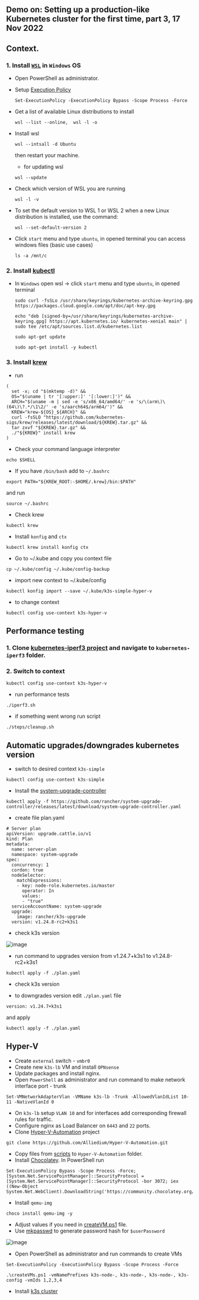 ## Demo on: Setting up a production-like Kubernetes cluster for the first time, part 3, 17 Nov 2022

## Context.
### 1. Install [`WSL`](https://learn.microsoft.com/en-us/windows/wsl/install) in `Windows` OS

- Open PowerShell as administrator.
- Setup [Execution Policy](https://learn.microsoft.com/en-us/windows/wsl/install)
  ```
  Set-ExecutionPolicy -ExecutionPolicy Bypass -Scope Process -Force
  ```

- Get a list of available Linux distributions to install 

  ```
  wsl --list --online,  wsl -l -o
  ```

- Install wsl

  ```
  wsl --intsall -d Ubuntu
  ```

  then restart your machine.

  - for updating wsl

  ```
  wsl --update
  ```

- Check which version of WSL you are running
  
  ```
  wsl -l -v
  ```

- To set the default version to WSL 1 or WSL 2 when a new Linux distribution is installed, use the command: 
  
  ```
  wsl --set-default-version 2
  ```

- Click `start` menu and type `ubuntu`, in opened terminal you can access windows files (basic use cases)
  
  ```
  ls -a /mnt/c
  ```

### 2. Install [kubectl](https://kubernetes.io/docs/tasks/tools/install-kubectl-linux/#install-using-native-package-management)  

- In `Windows` open wsl -> click `start` menu and type `ubuntu`, in opened terminal

  ```
  sudo curl -fsSLo /usr/share/keyrings/kubernetes-archive-keyring.gpg https://packages.cloud.google.com/apt/doc/apt-key.gpg

  echo "deb [signed-by=/usr/share/keyrings/kubernetes-archive-keyring.gpg] https://apt.kubernetes.io/ kubernetes-xenial main" | sudo tee /etc/apt/sources.list.d/kubernetes.list

  sudo apt-get update

  sudo apt-get install -y kubectl

  ```

### 3. Install [krew](https://krew.sigs.k8s.io/docs/user-guide/setup/install/)

  - run
  
  ```
  (
	set -x; cd "$(mktemp -d)" &&
	OS="$(uname | tr '[:upper:]' '[:lower:]')" &&
	ARCH="$(uname -m | sed -e 's/x86_64/amd64/' -e 's/\(arm\)\(64\)\?.*/\1\2/' -e 's/aarch64$/arm64/')" &&
	KREW="krew-${OS}_${ARCH}" &&
	curl -fsSLO "https://github.com/kubernetes-sigs/krew/releases/latest/download/${KREW}.tar.gz" &&
	tar zxvf "${KREW}.tar.gz" &&
	./"${KREW}" install krew
  )
  ```
  
  - Check your command language interpreter
  
  ```
  echo $SHELL
  ```

  - If you have `/bin/bash` add to `~/.bashrc`
  
  ```
  export PATH="${KREW_ROOT:-$HOME/.krew}/bin:$PATH"
  ```

  and run

  ```
  source ~/.bashrc
  ```

  - Check krew 
  
  ```
  kubectl krew
  ```

  - Install `konfig` and `ctx`
  
  ```
  kubectl krew install konfig ctx
  ```

  - Go to ~/.kube and copy you context file
  
  ```
  cp ~/.kube/config ~/.kube/config-backup
  ```

  - import new context to ~/.kube/config	
  
  ```
  kubectl konfig import --save ~/.kube/k3s-simple-hyper-v
  ```

  - to change context	
  
  ```
  kubectl config use-context k3s-hyper-v
  ```

## Performance testing	
  ### 1. Clone [kubernetes-iperf3 project](https://github.com/Pharb/kubernetes-iperf3) and navigate to `kubernetes-iperf3` folder.
  ### 2. Switch to context

   ```
  kubectl config use-context k3s-hyper-v
  ```

  - run performance tests

  ```
  ./iperf3.sh
  ```

  - if something went wrong run script
  
  ```
  ./steps/cleanup.sh
  ```
	
## Automatic upgrades/downgrades kubernetes version

  - switch to desired context `k3s-simple`
  
  ```
  kubectl config use-context k3s-simple
  ```

  - Install the [system-upgrade-controller](https://docs.k3s.io/upgrades/automated)
  
  ```
  kubectl apply -f https://github.com/rancher/system-upgrade-controller/releases/latest/download/system-upgrade-controller.yaml
  ```
  
  - create file plan.yaml
  
  ```
  # Server plan
  apiVersion: upgrade.cattle.io/v1
  kind: Plan
  metadata:
    name: server-plan
    namespace: system-upgrade
  spec:
    concurrency: 1
    cordon: true
    nodeSelector:
      matchExpressions:
      - key: node-role.kubernetes.io/master
        operator: In
        values:
        - "true"
    serviceAccountName: system-upgrade
    upgrade:
      image: rancher/k3s-upgrade
    version: v1.24.8-rc2+k3s1
  ```

  - check k3s version
  
  ![image](./image/k3s-version.jpg)

  - run command to upgrades version from v1.24.7+k3s1 to v1.24.8-rc2+k3s1
  
  ```
  kubectl apply -f ./plan.yaml
  ```
  
  - check k3s version

  - to 	downgrades version edit `./plan.yaml` file
  
  ```
  version: v1.24.7+k3s1
  ```

  and apply

  ```
  kubectl apply -f ./plan.yaml
  ```

## Hyper-V

  - Create `external` switch - `vmbr0`
  - Create new `k3s-lb` VM and install `OPNsense`
  - Update packages and install nginx.
  - Open `PowerShell` as administrator and run command to make network interface port - trunk
  
  ```
  Set-VMNetworkAdapterVlan -VMName k3s-lb -Trunk -AllowedVlanIdList 10-11 -NativeVlanId 0
  ```

  - On `k3s-lb` setup `VLAN 10` and for interfaces add corresponding firewall rules for traffic.
  - Configure nginx as Load Balancer on `6443` and  `22` ports.
  - Clone [Hyper-V-Automation](https://github.com/Alliedium/Hyper-V-Automation) project
  
  ```
  git clone https://github.com/Alliedium/Hyper-V-Automation.git
  ```

  - Copy files from [scripts](./scripts) to `Hyper-V-Automation` folder.
  - Install [Chocolatey](https://chocolatey.org/install). In PowerShell run
  
  ```
  Set-ExecutionPolicy Bypass -Scope Process -Force; [System.Net.ServicePointManager]::SecurityProtocol = [System.Net.ServicePointManager]::SecurityProtocol -bor 3072; iex ((New-Object System.Net.WebClient).DownloadString('https://community.chocolatey.org/install.ps1'))
  ```

  - Install `qemu-img`
  
  ```
  choco install qemu-img -y
  ```

  - Adjust values if you need in [createVM.ps1](./scripts/createVM.ps1) file.
  - Use [mkpasswd](https://www.mkpasswd.net/index.php) to generate password hash for `$userPassword`
  
  ![image](./image/ps-hash.jpg)

  - Open PowerShell as administrator and run commands to create VMs
  
  ```
  Set-ExecutionPolicy -ExecutionPolicy Bypass -Scope Process -Force

  .\createVMs.ps1 -vmNamePrefixes k3s-node-, k3s-node-, k3s-node-, k3s-config -vmIds 1,2,3,4
  ```

  - Install [k3s cluster](../30_setting_up_production_like_kubernetes_cluster_10_nov_2022/README.md)